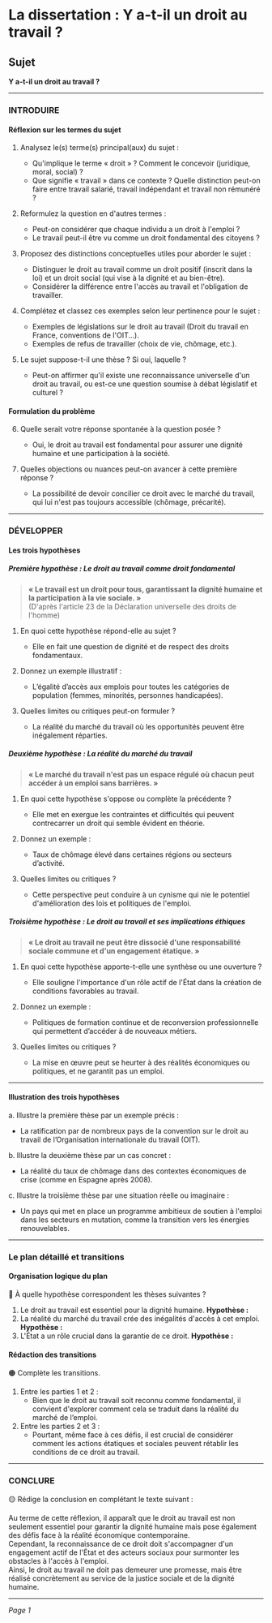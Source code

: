 # La dissertation : Y a-t-il un droit au travail ?

## Sujet
**Y a-t-il un droit au travail ?**

---

### INTRODUIRE

#### Réflexion sur les termes du sujet

1. Analysez le(s) terme(s) principal(aux) du sujet :
   - Qu'implique le terme « droit » ? Comment le concevoir (juridique, moral, social) ?
   - Que signifie « travail » dans ce contexte ? Quelle distinction peut-on faire entre travail salarié, travail indépendant et travail non rémunéré ?
   
2. Reformulez la question en d'autres termes :
   - Peut-on considérer que chaque individu a un droit à l'emploi ?
   - Le travail peut-il être vu comme un droit fondamental des citoyens ?

3. Proposez des distinctions conceptuelles utiles pour aborder le sujet :
   - Distinguer le droit au travail comme un droit positif (inscrit dans la loi) et un droit social (qui vise à la dignité et au bien-être).
   - Considérer la différence entre l'accès au travail et l'obligation de travailler.

4. Complétez et classez ces exemples selon leur pertinence pour le sujet :
   - Exemples de législations sur le droit au travail (Droit du travail en France, conventions de l'OIT...).
   - Exemples de refus de travailler (choix de vie, chômage, etc.).

5. Le sujet suppose-t-il une thèse ? Si oui, laquelle ?
   - Peut-on affirmer qu'il existe une reconnaissance universelle d'un droit au travail, ou est-ce une question soumise à débat législatif et culturel ?

#### Formulation du problème

6. Quelle serait votre réponse spontanée à la question posée ?
   - Oui, le droit au travail est fondamental pour assurer une dignité humaine et une participation à la société.

7. Quelles objections ou nuances peut-on avancer à cette première réponse ?
   - La possibilité de devoir concilier ce droit avec le marché du travail, qui lui n'est pas toujours accessible (chômage, précarité).

---

### DÉVELOPPER

#### Les trois hypothèses

##### Première hypothèse : Le droit au travail comme droit fondamental

> **« Le travail est un droit pour tous, garantissant la dignité humaine et la participation à la vie sociale. »**   
> (D'après l'article 23 de la Déclaration universelle des droits de l'homme)

1. En quoi cette hypothèse répond-elle au sujet ?
   - Elle en fait une question de dignité et de respect des droits fondamentaux.
   
2. Donnez un exemple illustratif :
   - L’égalité d’accès aux emplois pour toutes les catégories de population (femmes, minorités, personnes handicapées).
   
3. Quelles limites ou critiques peut-on formuler ?
   - La réalité du marché du travail où les opportunités peuvent être inégalement réparties.

##### Deuxième hypothèse : La réalité du marché du travail

> **« Le marché du travail n'est pas un espace régulé où chacun peut accéder à un emploi sans barrières. »**

1. En quoi cette hypothèse s'oppose ou complète la précédente ?
   - Elle met en exergue les contraintes et difficultés qui peuvent contrecarrer un droit qui semble évident en théorie.
   
2. Donnez un exemple :
   - Taux de chômage élevé dans certaines régions ou secteurs d’activité.
   
3. Quelles limites ou critiques ?
   - Cette perspective peut conduire à un cynisme qui nie le potentiel d'amélioration des lois et politiques de l'emploi.

##### Troisième hypothèse : Le droit au travail et ses implications éthiques

> **« Le droit au travail ne peut être dissocié d'une responsabilité sociale commune et d'un engagement étatique. »**

1. En quoi cette hypothèse apporte-t-elle une synthèse ou une ouverture ?
   - Elle souligne l'importance d'un rôle actif de l'État dans la création de conditions favorables au travail.
   
2. Donnez un exemple :
   - Politiques de formation continue et de reconversion professionnelle qui permettent d’accéder à de nouveaux métiers.
   
3. Quelles limites ou critiques ?
   - La mise en œuvre peut se heurter à des réalités économiques ou politiques, et ne garantit pas un emploi.

---

#### Illustration des trois hypothèses

a. Illustre la première thèse par un exemple précis :
   - La ratification par de nombreux pays de la convention sur le droit au travail de l’Organisation internationale du travail (OIT).

b. Illustre la deuxième thèse par un cas concret :
   - La réalité du taux de chômage dans des contextes économiques de crise (comme en Espagne après 2008).

c. Illustre la troisième thèse par une situation réelle ou imaginaire :
   - Un pays qui met en place un programme ambitieux de soutien à l'emploi dans les secteurs en mutation, comme la transition vers les énergies renouvelables.

---

### Le plan détaillé et transitions

#### Organisation logique du plan

🔴 À quelle hypothèse correspondent les thèses suivantes ?

1. Le droit au travail est essentiel pour la dignité humaine. **Hypothèse :** 
2. La réalité du marché du travail crée des inégalités d'accès à cet emploi. **Hypothèse :**
3. L'État a un rôle crucial dans la garantie de ce droit. **Hypothèse :**

#### Rédaction des transitions

🟠 Complète les transitions.

1. Entre les parties 1 et 2 :  
   - Bien que le droit au travail soit reconnu comme fondamental, il convient d'explorer comment cela se traduit dans la réalité du marché de l’emploi.
2. Entre les parties 2 et 3 :  
   - Pourtant, même face à ces défis, il est crucial de considérer comment les actions étatiques et sociales peuvent rétablir les conditions de ce droit au travail.

---

### CONCLURE

🟡 Rédige la conclusion en complétant le texte suivant :

Au terme de cette réflexion, il apparaît que le droit au travail est non seulement essentiel pour garantir la dignité humaine mais pose également des défis face à la réalité économique contemporaine.  
Cependant, la reconnaissance de ce droit doit s'accompagner d'un engagement actif de l'État et des acteurs sociaux pour surmonter les obstacles à l'accès à l'emploi.  
Ainsi, le droit au travail ne doit pas demeurer une promesse, mais être réalisé concrètement au service de la justice sociale et de la dignité humaine. 

--- 

*Page 1*